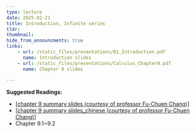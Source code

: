 ```yaml
---
type: lecture
date: 2025-02-21
title: Introduction, Infinite series
tldr: 
thumbnail: 
hide_from_announcments: true
links: 
    - url: /static_files/presentations/01_Introduction.pdf
      name: Introduction slides
    - url: /static_files/presentations/Calculus_Chapter9.pdf
      name: Chapter 9 slides
      
---
```

**Suggested Readings:**
- [[chapter 9 summary slides (courtesy of professor Fu-Chuen Chang)]](/nsysu-calculus2-2024/static_files/presentations/Chap09_Summary.pdf)
- [[chapter 9 summary slides_chinese (courtesy of professor Fu-Chuen Chang)]](/nsysu-calculus2-2024/static_files/presentations/chap09_Summary_Chinese.pdf)
- Chapter 9.1~9.2
